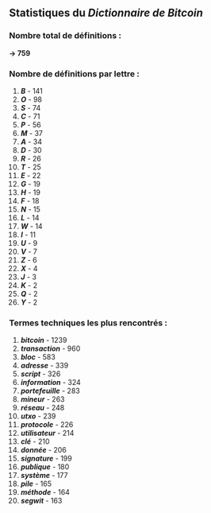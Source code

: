 ## Statistiques du *Dictionnaire de Bitcoin*

### Nombre total de définitions : 
**-> 759**

### Nombre de définitions par lettre :
1. ***B*** - 141
2. ***O*** - 98
3. ***S*** - 74
4. ***C*** - 71
5. ***P*** - 56
6. ***M*** - 37
7. ***A*** - 34
8. ***D*** - 30
9. ***R*** - 26
10. ***T*** - 25
11. ***E*** - 22
12. ***G*** - 19
13. ***H*** - 19
14. ***F*** - 18
15. ***N*** - 15
16. ***L*** - 14
17. ***W*** - 14
18. ***I*** - 11
19. ***U*** - 9
20. ***V*** - 7
21. ***Z*** - 6
22. ***X*** - 4
23. ***J*** - 3
24. ***K*** - 2
25. ***Q*** - 2
26. ***Y*** - 2

### Termes techniques les plus rencontrés :
1. ***bitcoin*** - 1239
2. ***transaction*** - 960
3. ***bloc*** - 583
4. ***adresse*** - 339
5. ***script*** - 326
6. ***information*** - 324
7. ***portefeuille*** - 283
8. ***mineur*** - 263
9. ***réseau*** - 248
10. ***utxo*** - 239
11. ***protocole*** - 226
12. ***utilisateur*** - 214
13. ***clé*** - 210
14. ***donnée*** - 206
15. ***signature*** - 199
16. ***publique*** - 180
17. ***système*** - 177
18. ***pile*** - 165
19. ***méthode*** - 164
20. ***segwit*** - 163
